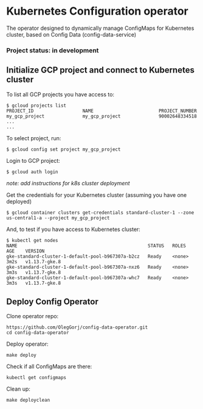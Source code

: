# Kubernetes Configuration operator

The operator designed to dynamically manage ConfigMaps for Kubernetes cluster, based on Config Data (config-data-service)

### Project status: in development

## Initialize GCP project and connect to Kubernetes cluster


To list all GCP projects you have access to:


```
$ gcloud projects list
PROJECT_ID                  NAME                        PROJECT_NUMBER
my_gcp_project              my_gcp_project              90002648334518
...
...

```


To select project, run:

```
$ gcloud config set project my_gcp_project
```

Login to GCP project:

```
$ gcloud auth login
```

_note: add instructions for k8s cluster deployment_

Get the credentials for your Kubernetes cluster (assuming you have one deployed)

```
$ gcloud container clusters get-credentials standard-cluster-1 --zone us-central1-a --project my_gcp_project
```


And, to test if you have access to Kubernetes cluster:

```
$ kubectl get nodes
NAME                                                STATUS   ROLES    AGE    VERSION
gke-standard-cluster-1-default-pool-b967307a-b2cz   Ready    <none>   3m2s   v1.13.7-gke.8
gke-standard-cluster-1-default-pool-b967307a-nxz6   Ready    <none>   3m3s   v1.13.7-gke.8
gke-standard-cluster-1-default-pool-b967307a-whc7   Ready    <none>   3m3s   v1.13.7-gke.8

```


## Deploy Config Operator


Clone operator repo:

```
https://github.com/OlegGorj/config-data-operator.git
cd config-data-operator
```


Deploy operator:
```
make deploy
```

Check if all ConfigMaps are there:
```
kubectl get configmaps
```


Clean up:

```
make deployclean
```
